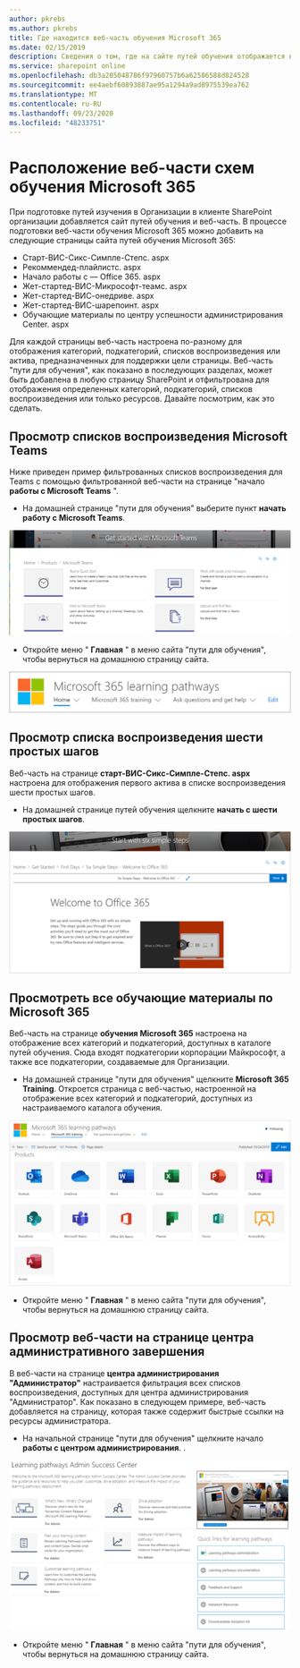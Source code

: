 ```yaml
---
author: pkrebs
ms.author: pkrebs
title: Где находится веб-часть обучения Microsoft 365
ms.date: 02/15/2019
description: Сведения о том, где на сайте путей обучения отображается веб-часть "пути для обучения"
ms.service: sharepoint online
ms.openlocfilehash: db3a205048786f97960757b6a62586588d824528
ms.sourcegitcommit: ee4aebf60893887ae95a1294a9ad8975539ea762
ms.translationtype: MT
ms.contentlocale: ru-RU
ms.lasthandoff: 09/23/2020
ms.locfileid: "48233751"
---
```

# <a name="wheres-the-microsoft-365-learning-pathways-web-part"></a>Расположение веб-части схем обучения Microsoft 365 

При подготовке путей изучения в Организации в клиенте SharePoint организации добавляется сайт путей обучения и веб-часть. В процессе подготовки веб-части обучения Microsoft 365 можно добавить на следующие страницы сайта путей обучения Microsoft 365:

- Старт-ВИС-Сикс-Симпле-Степс. aspx 
- Рекоммендед-плайлистс. aspx
- Начало работы с — Office 365. aspx
- Жет-стартед-ВИС-Микрософт-теамс. aspx
- Жет-стартед-ВИС-онедриве. aspx
- Жет-стартед-ВИС-шарепоинт. aspx
- Обучающие материалы по центру успешности администрирования Center. aspx

Для каждой страницы веб-часть настроена по-разному для отображения категорий, подкатегорий, списков воспроизведения или актива, предназначенных для поддержки цели страницы. Веб-часть "пути для обучения", как показано в последующих разделах, может быть добавлена в любую страницу SharePoint и отфильтрована для отображения определенных категорий, подкатегорий, списков воспроизведения или только ресурсов. Давайте посмотрим, как это сделать. 

## <a name="view-microsoft-teams-playlists"></a>Просмотр списков воспроизведения Microsoft Teams

Ниже приведен пример фильтрованных списков воспроизведения для Teams с помощью фильтрованной веб-части на странице "начало **работы с Microsoft Teams** ". 

- На домашней странице "пути для обучения" выберите пункт **начать работу с Microsoft Teams**.

![cg-whereiswp-teams.png](media/cg-whereiswp-teams.png)

- Откройте меню " **Главная** " в меню сайта "пути для обучения", чтобы вернуться на домашнюю страницу сайта.

![cg-homebtnmenu.png](media/cg-homebtnmenu.png)

## <a name="view-the-six-simple-steps-playlist"></a>Просмотр списка воспроизведения шести простых шагов

Веб-часть на странице **старт-ВИС-Сикс-Симпле-Степс. aspx** настроена для отображения первого актива в списке воспроизведения шести простых шагов. 

- На домашней странице путей обучения щелкните **начать с шести простых шагов**. 

![cg-whereiswp-six.png](media/cg-whereiswp-six.png)

## <a name="view-all-microsoft-365-training"></a>Просмотреть все обучающие материалы по Microsoft 365

Веб-часть на странице **обучения Microsoft 365** настроена на отображение всех категорий и подкатегорий, доступных в каталоге путей обучения. Сюда входят подкатегории корпорации Майкрософт, а также все подкатегории, создаваемые для Организации.

- На домашней странице "пути для обучения" щелкните **Microsoft 365 Training**. Откроется страница с веб-частью, настроенной на отображение всех категорий и подкатегорий, доступных из настраиваемого каталога обучения.

![cg-whereiswp-o365.png](media/cg-whereiswp-o365.png)

- Откройте меню " **Главная** " в меню сайта "пути для обучения", чтобы вернуться на домашнюю страницу сайта.

## <a name="view-the-web-part-on-the-admin-success-center-page"></a>Просмотр веб-части на странице центра административного завершения

В веб-части на странице **центра администрирования "Администратор"** настраивается фильтрация всех списков воспроизведения, доступных для центра администрирования "Администратор". Как показано в следующем примере, веб-часть добавляется на страницу, которая также содержит быстрые ссылки на ресурсы администратора. 

- На начальной странице "пути для обучения" щелкните начало **работы с центром администрирования**. . 

![cg-adminsuccesscenterwebpart.png](media/cg-adminsuccesscenterwebpart.png)

- Откройте меню " **Главная** " в меню сайта "пути для обучения", чтобы вернуться на домашнюю страницу сайта.


